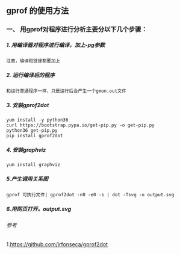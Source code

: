 ## gprof 的使用方法
### 一、 用gprof对程序进行分析主要分以下几个步骤：
##### 1. 用编译器对程序进行编译，加上-pg参数
	注意，编译和链接都要加上
##### 2. 运行编译后的程序
    和运行普通程序一样，只是运行后会产生一个gmon.out文件
##### 3. 安装gprof2dot
	yum install -y python36
	curl https://bootstrap.pypa.io/get-pip.py -o get-pip.py
	python36 get-pip.py 
	pip install gprof2dot

##### 4. 安装graphviz
	yum install graphviz

##### 5.产生调用关系图
	gprof 可执行文件| gprof2dot -n0 -e0 -s | dot -Tsvg -o output.svg

##### 6.用网页打开。output.svg
###### 参考
1.https://github.com/jrfonseca/gprof2dot
